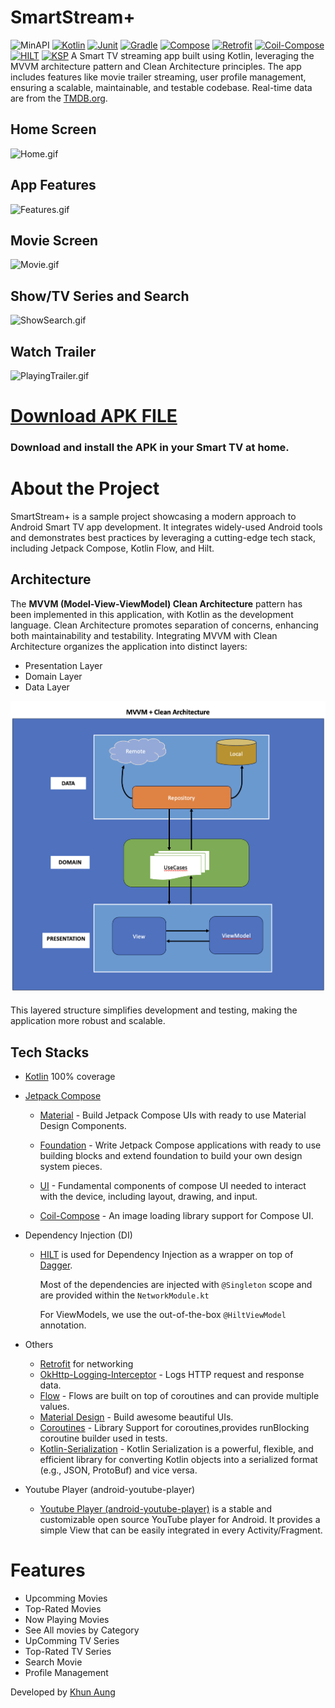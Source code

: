 # SmartStream+
![MinAPI](https://badgen.net/badge/MinAPI/24/silver/)
[![Kotlin](https://img.shields.io/badge/Kotlin-2.0.0-yellow.svg?logo=kotlin)](http://kotlinlang.org)
[![Junit](https://img.shields.io/badge/junit-4.13.2-pink.svg??logo=junit4)](https://developer.android.com/training/testing/instrumented-tests/androidx-test-libraries/rules)
[![Gradle](https://img.shields.io/badge/gradle-8.7.3-gold.svg??logo=gradle)](https://lv.binarybabel.org/catalog/gradle/latest)
[![Compose](https://img.shields.io/badge/compose-1.9.3-green.svg?logo=JetpackCompose)](https://developer.android.com/jetpack/compose)
[![Retrofit](https://badgen.net/badge/Retrofit/2.11.0/red?logo=retrofit)](https://square.github.io/retrofit/)
[![Coil-Compose](https://img.shields.io/badge/Coil-2.7.0-green.svg?logo=coil)](https://coil-kt.github.io/coil/compose/)
[![HILT](https://img.shields.io/badge/HILT-2.52-blue.svg?logo=hilt)](https://developer.android.com/training/dependency-injection/hilt-android)
[![KSP](https://img.shields.io/badge/ksp-2.0.0-blue.svg?logo=kotlin)](https://kotlinlang.org/docs/ksp-overview.html)
A Smart TV streaming app built using Kotlin, leveraging the MVVM architecture pattern and Clean Architecture principles. The app includes features like movie trailer streaming, user profile management, ensuring a scalable, maintainable, and testable codebase.
Real-time data are from the [TMDB.org](https://www.themoviedb.org/).

[//]: # (<p align="start">)

[//]: # (<img src="images/Home.gif" width="50%"/>)

[//]: # (<img src="images/Features.gif" width="50%"/>)

[//]: # (<img src="images/Movie.gif" width="50%"/>)

[//]: # (<img src="images/ShowSearch.gif" width="50%"/>)

[//]: # (<img src="images/PlayingTrailer.gif" width="50%"/>)

[//]: # (</p>)

## Home Screen
![Home.gif](images/Home.gif)

## App Features
![Features.gif](images/Features.gif)

## Movie Screen
![Movie.gif](images/Movie.gif)

## Show/TV Series and Search
![ShowSearch.gif](images/ShowSearch.gif)

## Watch Trailer
![PlayingTrailer.gif](images/PlayingTrailer.gif)


# [Download APK FILE](https://ksmaprince.github.io/APK/SmartStream.apk)
### Download and install the APK in your Smart TV at home.

# About the Project

SmartStream+ is a sample project showcasing a modern approach to Android Smart TV app development. It integrates widely-used Android tools and demonstrates best practices by leveraging a cutting-edge tech stack, including Jetpack Compose, Kotlin Flow, and Hilt.

## Architecture

The <b>MVVM (Model-View-ViewModel) Clean Architecture</b> pattern has been implemented in this application, with Kotlin as the development language. Clean Architecture promotes separation of concerns, enhancing both maintainability and testability. Integrating MVVM with Clean Architecture organizes the application into distinct layers:

* Presentation Layer
* Domain Layer
* Data Layer

![image](images/mvvmclean.png)

This layered structure simplifies development and testing, making the application more robust and scalable.

## Tech Stacks

- [Kotlin](https://kotlinlang.org/) 100% coverage

- [Jetpack Compose](https://developer.android.com/jetpack/compose)
    - [Material](https://developer.android.com/jetpack/androidx/releases/compose-material) - Build
      Jetpack Compose UIs with ready to use Material Design Components.
    - [Foundation](https://developer.android.com/jetpack/androidx/releases/compose-foundation) - Write
      Jetpack Compose applications with ready to use building blocks and extend foundation to build your
      own design system pieces.
    - [UI](https://developer.android.com/jetpack/androidx/releases/compose-ui) - Fundamental
      components of compose UI needed to interact with the device, including layout, drawing, and input.

    - [Coil-Compose](https://coil-kt.github.io/coil/compose/) - An image loading library support for Compose UI.

- Dependency Injection (DI)
    - [HILT](https://developer.android.com/training/dependency-injection/hilt-android) is used for Dependency Injection as a wrapper on top of [Dagger](https://github.com/google/dagger).

      Most of the dependencies are injected with `@Singleton` scope and are provided within the `NetworkModule.kt`

      For ViewModels, we use the out-of-the-box `@HiltViewModel` annotation.

- Others
    - [Retrofit](https://square.github.io/retrofit/)  for networking
    - [OkHttp-Logging-Interceptor](https://github.com/square/okhttp/blob/master/okhttp-logging-interceptor/README.md)  -
      Logs HTTP request and response data.
    - [Flow](https://developer.android.com/kotlin/flow) - Flows are built on top of coroutines and
      can provide multiple values.
    - [Material Design](https://material.io/develop/android/docs/getting-started/) - Build awesome
      beautiful UIs.
    - [Coroutines](https://github.com/Kotlin/kotlinx.coroutines) - Library Support for
      coroutines,provides runBlocking coroutine builder used in tests.
    - [Kotlin-Serialization](https://kotlinlang.org/docs/serialization.html) - Kotlin Serialization is a powerful, flexible, and efficient library for converting Kotlin objects into a serialized format (e.g., JSON, ProtoBuf) and vice versa.

- Youtube Player (android-youtube-player)
    - [Youtube Player (android-youtube-player)](https://pierfrancescosoffritti.github.io/android-youtube-player/) is a stable and customizable open source YouTube player for Android. It provides a simple View that can be easily integrated in every Activity/Fragment.


# Features
- Upcomming Movies
- Top-Rated Movies
- Now Playing Movies
- See All movies by Category
- UpComming TV Series
- Top-Rated TV Series
- Search Movie
- Profile Management

Developed by [Khun Aung](https://www.khunaung.me/)